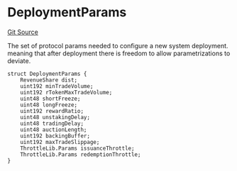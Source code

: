 # DeploymentParams
[Git Source](https://github.com/larrythecucumber321/protocol/blob/77d337b8595ba96d069ded321419b36a61984170/contracts/interfaces/IDeployer.sol)

The set of protocol params needed to configure a new system deployment.
meaning that after deployment there is freedom to allow parametrizations to deviate.


```solidity
struct DeploymentParams {
    RevenueShare dist;
    uint192 minTradeVolume;
    uint192 rTokenMaxTradeVolume;
    uint48 shortFreeze;
    uint48 longFreeze;
    uint192 rewardRatio;
    uint48 unstakingDelay;
    uint48 tradingDelay;
    uint48 auctionLength;
    uint192 backingBuffer;
    uint192 maxTradeSlippage;
    ThrottleLib.Params issuanceThrottle;
    ThrottleLib.Params redemptionThrottle;
}
```

